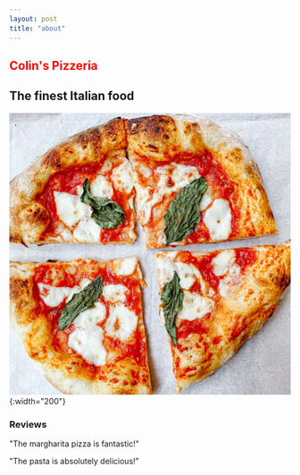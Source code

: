 ```yaml
---
layout: post
title: "about"
---
```


## <span style="color:red">Colin's Pizzeria</span>

## The finest Italian food

![logo](./assets/images/colin-pizza.webp){:width="200"}


### Reviews

"The margharita pizza is fantastic!"
 
"The pasta is absolutely delicious!"

